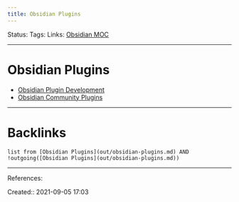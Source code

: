 ```yaml
---
title: Obsidian Plugins
---
```

Status: 
Tags: 
Links: [Obsidian MOC](out/obsidian-moc.md)
___
# Obsidian Plugins
- [Obsidian Plugin Development](out/obsidian-plugin-development.md)
- [Obsidian Community Plugins](out/obsidian-community-plugins.md)
___
# Backlinks
```dataview
list from [Obsidian Plugins](out/obsidian-plugins.md) AND !outgoing([Obsidian Plugins](out/obsidian-plugins.md))
```
___
References:

Created:: 2021-09-05 17:03
